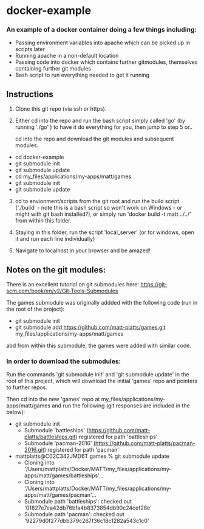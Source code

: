 # docker-example

### An example of a docker container doing a few things including:

- Passing environment variables into apache which can be picked up in scripts later
- Running apache in a non-default location
- Passing code into docker which contains further gitmodules, themselves containing further git modules
- Bash script to run everything needed to get it running

## Instructions

1. Clone this git repo (via ssh or https).
2. Either cd into the repo and run the bash script simply called 'go' (by running './go' ) to have it do everything for you, then jump to step 5 or..

   cd into the repo and download the git modules and subsequent modules.

  - cd docker-example
  - git submodule init
  - git submodule update
  - cd my_files/applications/my-apps/matt/games
  - git submodule init
  - git submodule update

3. cd to envionment/scripts from the git root and run the build script ('./build' - note this is a bash script so won't work on Windows - or might with git bash installed?), or simply run 'docker build -t matt ../../' from within this folder.

4. Staying in this folder, run the script 'local_server' (or for windows, open it and run each line individually)

5. Navigate to localhost in your browser and be amazed!


## Notes on the git modules:

There is an excellent tutorial on git submodules here: https://git-scm.com/book/en/v2/Git-Tools-Submodules

The games submodule was originally addded with the following code (run in the root of the project):
- git submodule init
- git submodule add https://github.com/matt-platts/games.git my_files/applications/my-apps/matt/games

abd from within this submodule, the games were added with similar code.

### In order to download the submodules:
Run the commands 'git submodule init' and 'git submodule update' in the root of this project, which will download the initial 'games' repo and pointers to further repos.

Then cd into the new 'games' repo at my_files/applications/my-apps/matt/games and run the following (git responses are included in the below):

- git submodule init
  - Submodule 'battleships' (https://github.com/matt-platts/battleships.git) registered for path 'battleships'
  - Submodule 'pacman-2016' (https://github.com/matt-platts/pacman-2016.git) registered for path 'pacman'
- mattplatts@C02C342JMD6T games % git submodule update
  - Cloning into '/Users/mattplatts/Docker/MATT/my_files/applications/my-apps/matt/games/battleships'...
  - Cloning into '/Users/mattplatts/Docker/MATT/my_files/applications/my-apps/matt/games/pacman'...
  - Submodule path 'battleships': checked out '01827e7ea42db76bfa4b8373854db90c24cef28e'
  - Submodule path 'pacman': checked out '92279d0f277dbb379c267f36c18c1282a543c1c0'

